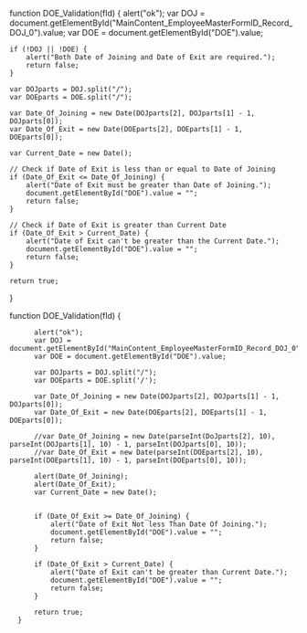 function DOE_Validation(fld) {
    alert("ok");
    var DOJ = document.getElementById("MainContent_EmployeeMasterFormID_Record_DOJ_0").value;
    var DOE = document.getElementById("DOE").value;

    if (!DOJ || !DOE) {
        alert("Both Date of Joining and Date of Exit are required.");
        return false;
    }

    var DOJparts = DOJ.split("/");
    var DOEparts = DOE.split("/");

    var Date_Of_Joining = new Date(DOJparts[2], DOJparts[1] - 1, DOJparts[0]);
    var Date_Of_Exit = new Date(DOEparts[2], DOEparts[1] - 1, DOEparts[0]);

    var Current_Date = new Date();

    // Check if Date of Exit is less than or equal to Date of Joining
    if (Date_Of_Exit <= Date_Of_Joining) {
        alert("Date of Exit must be greater than Date of Joining.");
        document.getElementById("DOE").value = "";
        return false;
    }

    // Check if Date of Exit is greater than Current Date
    if (Date_Of_Exit > Current_Date) {
        alert("Date of Exit can't be greater than the Current Date.");
        document.getElementById("DOE").value = "";
        return false;
    }

    return true;
}

 
 
 function DOE_Validation(fld) {

          alert("ok");
          var DOJ = document.getElementById("MainContent_EmployeeMasterFormID_Record_DOJ_0").value;
          var DOE = document.getElementById("DOE").value;

          var DOJparts = DOJ.split("/");
          var DOEparts = DOE.split('/');

          var Date_Of_Joining = new Date(DOJparts[2], DOJparts[1] - 1, DOJparts[0]);
          var Date_Of_Exit = new Date(DOEparts[2], DOEparts[1] - 1, DOEparts[0]);

          //var Date_Of_Joining = new Date(parseInt(DoJparts[2], 10), parseInt(DOJparts[1], 10) - 1, parseInt(DOJparts[0], 10));
          //var Date_Of_Exit = new Date(parseInt(DOEparts[2], 10), parseInt(DOEparts[1], 10) - 1, parseInt(DOEparts[0], 10));

          alert(Date_Of_Joining);
          alert(Date_Of_Exit);
          var Current_Date = new Date();

       
          if (Date_Of_Exit >= Date_Of_Joining) {
              alert("Date of Exit Not less Than Date Of Joining.");
              document.getElementById("DOE").value = "";
              return false;
          }

          if (Date_Of_Exit > Current_Date) {
              alert("Date of Exit can't be greater than Current Date.");
              document.getElementById("DOE").value = "";
              return false;
          }

          return true;
      }

